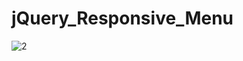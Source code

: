 # jQuery_Responsive_Menu

![2](https://user-images.githubusercontent.com/52690917/116387484-87c3a600-a823-11eb-920a-a61a630c4d6d.png)
